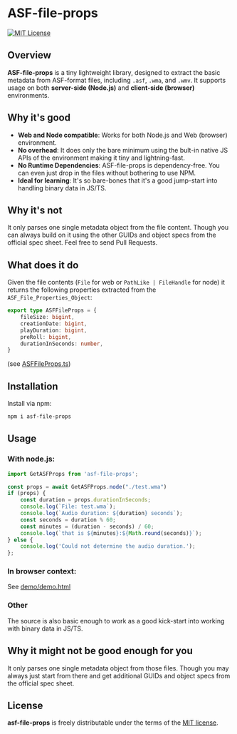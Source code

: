 # ASF-file-props

[![MIT License][license-image]][license-url]
## Overview
**ASF-file-props** is a tiny lightweight library, designed to extract the basic metadata from ASF-format files, including `.asf`, `.wma`, and `.wmv`. It supports usage on both **server-side (Node.js)** and **client-side (browser)** environments.
## Why it's good
- **Web and Node compatible**: Works for both Node.js and Web (browser) environment.
- **No overhead**: It does only the bare minimum using the bult-in native JS APIs of the environment making it tiny and lightning-fast.
- **No Runtime Dependencies**: ASF-file-props is dependency-free. You can even just drop in the files without bothering to use NPM.
- **Ideal for learning**: It's so bare-bones that it's a good jump-start into handling binary data in JS/TS.
## Why it's not
It only parses one single metadata object from the file content. Though you can always build on it using the other GUIDs and object specs from the official spec sheet. Feel free to send Pull Requests.
## What does it do
Given the file contents (`File` for web or `PathLike | FileHandle` for node) it returns the following properties extracted from the `ASF_File_Properties_Object`:
``` typescript
export type ASFFileProps = {
    fileSize: bigint,
    creationDate: bigint,
    playDuration: bigint,
    preRoll: bigint,
    durationInSeconds: number,
}
```
(see [ASFFileProps.ts](./src/ASFFileProps.ts))

## Installation
Install via npm:

```bash
npm i asf-file-props
```

## Usage
### With node.js:

```typescript
import GetASFProps from 'asf-file-props';

const props = await GetASFProps.node("./test.wma")
if (props) {
    const duration = props.durationInSeconds;
    console.log(`File: test.wma`);
    console.log(`Audio duration: ${duration} seconds`);
    const seconds = duration % 60;
    const minutes = (duration - seconds) / 60;
    console.log(`that is ${minutes}:${Math.round(seconds)}`);
} else {
    console.log('Could not determine the audio duration.');
};
```

### In browser context:
See [demo/demo.html](./demo/demo.html)

### Other
The source is also basic enough to work as a good kick-start into working with binary data in JS/TS.

## Why it might not be good enough for you
It only parses one single metadata object from those files. Though you may always just start from there and get additional GUIDs and object specs from the official spec sheet.

## License
**asf-file-props** is freely distributable under the terms of the [MIT license][license-url].

[license-image]: https://img.shields.io/badge/license-MIT-blue.svg?style=flat
[license-url]: LICENSE